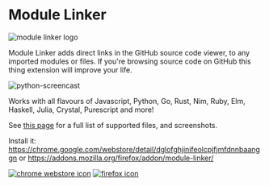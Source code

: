 # Module Linker

![module linker logo](https://cdn.rawgit.com/fiatjaf/module-linker/adbd7168/icon128.png)

Module Linker adds direct links in the GitHub source code viewer, to any imported modules or files. If you're browsing source code on GitHub this thing extension will improve your life.

![python-screencast](https://raw.githubusercontent.com/fiatjaf/module-linker/gh-pages/screenshot/python-screencast.gif)

Works with all flavours of Javascript, Python, Go, Rust, Nim, Ruby, Elm, Haskell, Julia, Crystal, Purescript and more!

See [this page](http://fiatjaf.alhur.es/module-linker/) for a full list of supported files, and screenshots.

Install it: https://chrome.google.com/webstore/detail/dglofghjinifeolcpjfjmfdnnbaanggn or https://addons.mozilla.org/firefox/addon/module-linker/

[![chrome webstore icon](https://cdn.rawgit.com/fiatjaf/module-linker/gh-pages/chrome-button.png)](https://chrome.google.com/webstore/detail/dglofghjinifeolcpjfjmfdnnbaanggn)
[![firefox icon](http://fiatjaf.alhur.es/module-linker/firefox-button.png)](https://addons.mozilla.org/firefox/addon/module-linker/)
